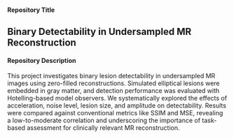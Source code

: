 #### Repository Title
## Binary Detectability in Undersampled MR Reconstruction

#### Repository Description
This project investigates binary lesion detectability in undersampled MR images using zero-filled reconstructions. Simulated elliptical lesions were embedded in gray matter, and detection performance was evaluated with Hotelling-based model observers. We systematically explored the effects of acceleration, noise level, lesion size, and amplitude on detectability. Results were compared against conventional metrics like SSIM and MSE, revealing a low-to-moderate correlation and underscoring the importance of task-based assessment for clinically relevant MR reconstruction.
